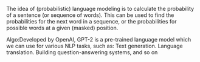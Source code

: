 The idea of (probabilistic) language modeling is to calculate the probability of a sentence (or sequence of words). This can be used to find the probabilities for the next word in a sequence, or the probabilities for possible words at a given (masked) position.


Algo:Developed by OpenAI, GPT-2 is a pre-trained language model which we can use for various NLP tasks, such as: Text generation. Language translation. Building question-answering systems, and so on
